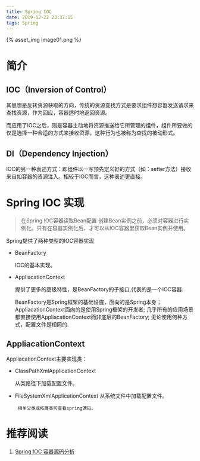 ```yaml
---
title: Spring IOC
date: 2019-12-22 23:37:15
tags: Spring
---
```


{% asset_img image01.png  %}

<!-- more -->

# 简介

## IOC（Inversion of Control） 

其思想是反转资源获取的方向，传统的资源查找方式是要求组件想容器发送请求来查找资源，作为回应，容器适时地返回资源。

而应用了IOC之后，则是容器主动地将资源推送给它所管理的组件，组件所要做的仅是选择一种合适的方式来接收资源，这种行为也被称为查找的被动形式。


## DI（Dependency Injection）

IOC的另一种表述方式：即组件以一写预先定义好的方式（如：setter方法）接收来自如容器的资源注入。相较于IOC而言，这种表述更直接。


# Spring IOC 实现

> 在Spring IOC容器读取Bean配置 创建Bean实例之前，必须对容器进行实例化。只有在容器实例化后，才可以从IOC容器里获取Bean实例并使用。

Spring提供了两种类型的IOC容器实现


- BeanFactory

    IOC的基本实现。


- AppliacationContext

    提供了更多的高级特性，是BeanFactory的子接口,代表的是一个IOC容器.


    BeanFactory是Spring框架的基础设施，面向的是Spring本身；
    AppliacationContext面向的是使用Spring框架的开发者;
    几乎所有的应用场景都直接使用AppliacationContext而非底层的BeanFactory;
    无论使用何种方式，配置文件是相同的.


## AppliacationContext
AppliacationContext主要实现类：
- ClassPathXmlApplicationContext
 
    从类路径下加载配置文件。
    
- FileSystemXmlApplicationContext
    从系统文件中加载配置文件。
    
       相关父类或拓展类可查看spring源码。
       

# 推荐阅读

1. [  Spring IOC 容器源码分析](https://javadoop.com/post/spring-ioc)





